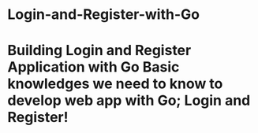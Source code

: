 # Login-and-Register-with-Go
# Building Login and Register Application with Go Basic knowledges we need to know to develop web app with Go; Login and Register!
